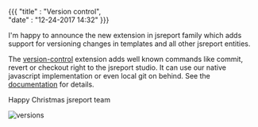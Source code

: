 ﻿{{{
    "title"    : "Version control",	   
    "date"     : "12-24-2017 14:32"	
}}}

I'm happy to announce the new extension in jsreport family which adds support for versioning changes in templates and all other jsreport entities. 

The [version-control](/learn/version-control) extension adds well known commands like commit, revert or checkout right to the jsreport studio. It can use our native javascript implementation or even local git on behind. See the [documentation](/learn/version-control) for details.

Happy Christmas
jsreport team

![versions](https://jsreport.net/img/version-control.gif)

